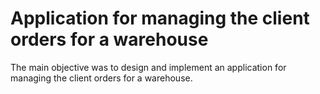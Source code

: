 # Application for managing the client orders for a warehouse
The main objective was to design and implement an application for managing the client orders for a warehouse.
